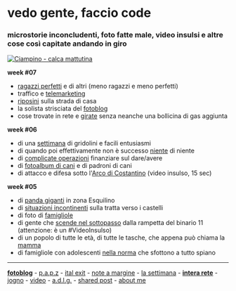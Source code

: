 # vedo gente, faccio code  
### microstorie inconcludenti, foto fatte male, video insulsi e altre cose così capitate andando in giro     

[![](https://drive.google.com/uc?id=1AYiPvS4C3ZlZQZcCKUQ10r9w2mjaC3Ax "Ciampino - calca mattutina")](https://www.flickr.com/photos/cacioman/) 

**week #07**  
- [ragazzi perfetti](/19wk36-soddisfazioni-interarete.md) e di altri (meno ragazzi e meno perfetti)  
- traffico e [telemarketing](/19wk36-telemarketing-interarete.md)   
- [riposini](https://www.flickr.com/gp/cacioman/8DxY02) sulla strada di casa    
- la solista strisciata del [fotoblog](https://www.flickr.com/photos/cacioman)   
- cose trovate in rete e [girate](https://t.me/cacioshared) senza neanche una bollicina di gas aggiunta  

**week #06**   
- di una [settimana](/20wk06-uber-lasettimana.html) di gridolini e facili entusiasmi 
- di quando poi effettivamente non è successo [niente](/19wk36-niente-interarete.md) di niente   
- di [complicate operazioni](/19wk36-rimettere-interarete.md) finanziare sul dare/avere   
- di [fotoalbum di cani](https://www.flickr.com/gp/cacioman/u139yh) e di padroni di cani  
- di attacco e difesa sotto l'[Arco di Costantino](https://youtu.be/D9MF9bXMbBI) (video insulso, 15 sec)  

**week #05**  
- di [panda giganti](/20wk05-pandi-lasettimana.md) in zona Esquilino  
- di [situazioni  incontinenti](/20wk05-excusatio-jogno.md) sulla tratta verso i castelli  
- di foto di [famigliole](https://www.flickr.com/gp/cacioman/wiwKi3)    
- di gente che [scende nel sottopasso](https://youtu.be/xizie-wNScc) dalla rampetta del binario 11 (attenzione: è un #VideoInsulso)   
- di un popolo di tutte le età, di tutte le tasche, che appena può chiama la [mamma](/19wk36-mammoni-interarete.md)  
- di famigliole con adolescenti [nella norma](/19wk36-nellanorma-interarete.md) che sfottono a tutto spiano  
  
---  
[**fotoblog**](https://www.flickr.com/photos/cacioman/) - [p.a.p.z](/papz.md) - [ital exit](/italexit.md) - [note a margine](/incrociati.md) - [la settimana](/lasettimana.md) - [**intera rete**](/interarete.md) - [jogno](/jogno.md) - [video](https://www.youtube.com/channel/UCDoy-lXaaJVugJ9bLVSXGJw?view_as=subscriber) - [a.d.l.g.](https://www.youtube.com/channel/UC8B2bq3VdPtSeLzryWwNAlQ) - [shared post](https://t.me/cacioshared) - [about me](/aboutme.md)  
